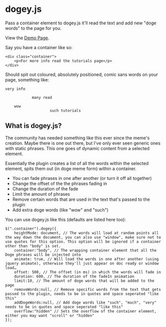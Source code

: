 # dogey.js

Pass a container element to dogey.js it'll read the text and add new "doge words" to the page for you.

View the [Demo Page](http://lexbi.github.io/dogey.js/).

Say you have a container like so:

	<div class="container">
		<p>For more info read the tutorials page</p>
	</div>

Should spit out coloured, absolutely positioned, comic sans words on your page, something like:


	very info

				many read

		wow
						such tutorials


## What is dogey.js?

The community has needed something like this ever since the meme's creation. Maybe there is one out there, but I've only ever seen generic ones with static phrases. This one goes of dynamic content from a selected element.

Essentially the plugin creates a list of all the words within the selected element, spits them out (in doge meme form) within a container.

- You can fade phrases in one after another (or turn it off all together)
- Change the offset of the the phrases fading in
- Change the duration of the fade
- Limit the amount of phrases
- Remove certain words that are used in the text that's passed to the plugin
- Add extra doge words (like "wow" and "such")

You can use dogey.js like this (defaults are listed here too):

	$(".container").dogey({
		heightMode: document, // The words will load at random points all the way down the document, you can also use "window", make sure not to use quotes for this option. This option will be ignored if a container other than "body" is set.
		container:"body", // The wrapping container element that all the Doge phrases will be injected into
		animate: true, // Will load the words in one after another (using jquery animate), otherwise they'll just appear on doc ready or window load…
		offset: 500, // The offset (in ms) in which the words will fade in
		duration: 600, // The duration of the fadeIn animation
		limit:10, // The amount of doge words that will be added to the page
		removeWords:null, // Remove specific words from the text that gets passed to the plugin, needs to be in quotes and space seperated "like this"
		addDogeWords:null, // Add doge words like "such", "much", "very" needs to be in quotes and space seperated "like this"
		overflow:"hidden" // Sets the overflow of the container element, either you may want "scroll" or "hidden"
	});
